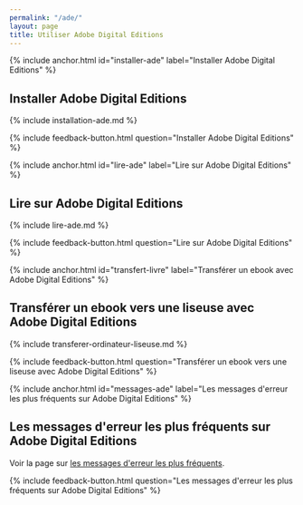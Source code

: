 ```yaml
---
permalink: "/ade/"
layout: page
title: Utiliser Adobe Digital Editions
---
```


{% include anchor.html id="installer-ade" label="Installer Adobe Digital Editions" %}

## Installer Adobe Digital Editions

{% include installation-ade.md %}

{% include feedback-button.html question="Installer Adobe Digital Editions" %}

{% include anchor.html id="lire-ade" label="Lire sur Adobe Digital Editions" %}

## Lire sur Adobe Digital Editions

{% include lire-ade.md %}

{% include feedback-button.html question="Lire sur Adobe Digital Editions" %}

{% include anchor.html id="transfert-livre" label="Transférer un ebook avec Adobe Digital Editions" %}

## Transférer un ebook vers une liseuse avec Adobe Digital Editions

{% include transferer-ordinateur-liseuse.md %}

{% include feedback-button.html question="Transférer un ebook vers une liseuse avec Adobe Digital Editions" %}

{% include anchor.html id="messages-ade" label="Les messages d'erreur les plus fréquents sur Adobe Digital Editions" %}

## Les messages d'erreur les plus fréquents sur Adobe Digital Editions

Voir la page sur [les messages d'erreur les plus fréquents](http://aide.tea-ebook.com/faq-erreurs/).

{% include feedback-button.html question="Les messages d'erreur les plus fréquents sur Adobe Digital Editions" %}
